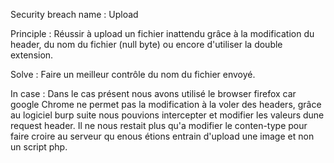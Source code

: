 Security breach name 	: Upload

Principle 				: Réussir à upload un fichier inattendu grâce à la modification du header, du nom du fichier (null byte) ou encore d'utiliser la double extension.

Solve 					: Faire un meilleur contrôle du nom du fichier envoyé.

In case 				: Dans le cas présent nous avons utilisé le browser firefox car google Chrome ne permet pas la modification à la voler des headers, grâce au logiciel burp suite
							nous pouvions intercepter et modifier les valeurs dune request header. Il ne nous restait plus qu'a modifier le conten-type pour faire croire au serveur qu enous étions entrain d'upload une image et non un script php.